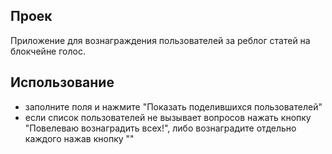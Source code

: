 ## Проек
Приложение для вознаграждения пользователей за реблог статей на блокчейне голос.

## Использование
- заполните поля и нажмите "Показать поделившихся пользователей"
- если список пользователей не вызывает вопросов нажать кнопку "Повелеваю вознаградить всех!", либо вознаградите отдельно каждого нажав кнопку ""